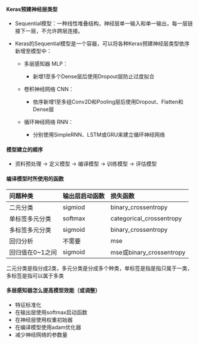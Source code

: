 #### Keras预建神经层类型

* Sequential模型：一种线性堆叠结构，神经层单一输入和单一输出，每一层链接下一层，不允许跨层连接。

* Keras的Sequential模型是一个容器，可以将各种Keras预建神经层类型依序新增至模型中：

  * 多层感知器 MLP：
    * 新增1至多个Dense层后使用Dropout层防止过度拟合
  * 卷积神经网络 CNN：
    * 依序新增1至多组Conv2D和Pooling层后使用Dropout、Flatten和Dense层

  * 循环神经网络 RNN：
    * 分别使用SimpleRNN、LSTM或GRU来建立循环神经网络

#### 模型建立的顺序

* 资料预处理 → 定义模型 → 编译模型 → 训练模型 → 评估模型

#### 编译模型时所使用的函数

| 问题种类        | 输出层启动函数 | 损失函数                 |
| :-------------- | -------------- | :----------------------- |
| 二元分类        | sigmiod        | binary_crossentropy      |
| 单标签多元分类  | softmax        | categorical_crossentropy |
| 多标签多元分类  | sigmoid        | binary_crossentropy      |
| 回归分析        | 不需要         | mse                      |
| 回归值在0~1之间 | sigmoid        | mse或binary_crossentropy |

二元分类是指分成2类，多元分类是分成多个种类，单标签是指是指只属于一类，多标签是指可以属于多类

#### 多层感知器怎么提高模型效能（或调整）

* 特征标准化
* 在输出层使用softmax启动函数
* 在神经层使用权重初始器
* 在编译模型使用adam优化器
* 减少神经网络的参数量